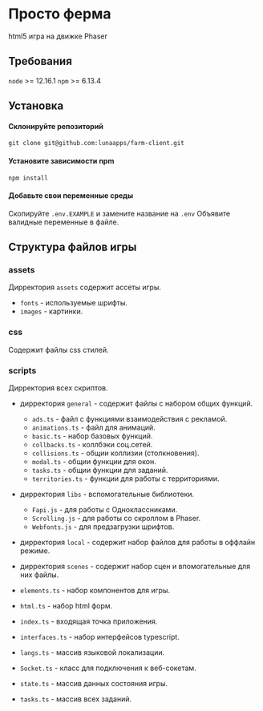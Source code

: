 # Просто ферма
html5 игра на движке Phaser


## Требования
`node` >= 12.16.1 `npm` >= 6.13.4


## Установка

#### Склонируйте репозиторий
`git clone git@github.com:lunaapps/farm-client.git`
#### Установите зависимости npm
`npm install`
#### Добавьте свои переменные среды
Скопируйте `.env.EXAMPLE` и замените название на `.env`
Объявите валидные переменные в файле.


## Структура файлов игры

### assets 
Дирректория `assets` содержит ассеты игры.

- `fonts` - используемые шрифты.
- `images` - картинки.

### css
Содержит файлы css стилей.

### scripts
Дирректория всех скриптов.

- дирректория `general` - содержит файлы с набором общих функций.
    - `ads.ts` - файл с функциями взаимодействия с рекламой.
    - `animations.ts` - файл для анимаций.
    - `basic.ts` - набор базовых функций.
    - `collbacks.ts` - коллбэки соц.сетей.
    - `collisions.ts` - общии коллизии (столкновения).
    - `modal.ts` - общии функции для окон.
    - `tasks.ts` - общии функции для заданий.
    - `territories.ts` - функции для работы с территориями.

- дирректория `libs` - вспомогательные библиотеки.
    - `Fapi.js` - для работы с Одноклассниками.
    - `Scrolling.js` - для работы со скроллом в Phaser.
    - `Webfonts.js` - для предзагрузки шрифтов.
    
- дирректория `local` - содержит набор файлов для работы в оффлайн режиме.

- дирректория `scenes` - содержит набор сцен и впомогательные для них файлы.

- `elements.ts` - набор компонентов для игры.
- `html.ts` - набор html форм.
- `index.ts` - входящая точка приложения.
- `interfaces.ts` - набор интерфейсов typescript.
- `langs.ts` - массив языковой локализации.
- `Socket.ts` - класс для подключения к веб-сокетам.
- `state.ts` - массив данных состояния игры.
- `tasks.ts` - массив всех заданий.
